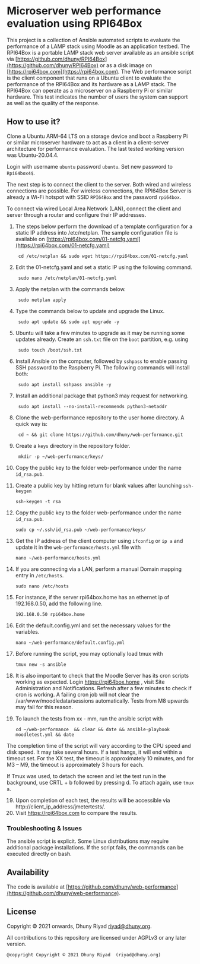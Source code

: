 # Microserver web performance evaluation using RPI64Box
This project is a collection of Ansible automated scripts to evaluate the performance of a LAMP stack using Moodle as an application testbed. 
The RPI64Box is a portable LAMP stack web server available as an ansible script via 
[https://github.com/dhuny/RPI64Box](https://github.com/dhuny/RPI64Box) or as a disk image on [https://rpi64box.com](https://rpi64box.com). The Web performance script is the client component that runs on a Ubuntu client to evaluate the performance of the RPI64Box and its hardware as a LAMP stack. The RPI64Box can operate as a microserver on a Raspberry Pi or similar hardware. This test indicates the number of users the system can support as well as the quality of the response.

## How to use it?

Clone a Ubuntu ARM-64 LTS on a storage device and boot a Raspberry Pi or similar microserver hardware to act as a  client in a client-server architecture for performance evaluation. The last tested working version was Ubuntu-20.04.4. 

Login with username `ubuntu` password `ubuntu`. Set new password to `Rpi64box4$`.

The next step is to connect the client to the server. Both wired and wireless connections are possible. For wireless connections, the RPI64Box Server is already a Wi-Fi hotspot with SSID `RPI64Box` and the password `rpi64box`. 

To connect via wired Local Area Network (LAN), connect the client and server through a router and configure their IP addresses. 

1. The steps below perform the download of a template configuration for a static IP address into /etc/netplan. The sample configuration file is available on [https://rpi64box.com/01-netcfg.yaml](https://rpi64box.com/01-netcfg.yaml)

		cd /etc/netplan && sudo wget https://rpi64box.com/01-netcfg.yaml

2. Edit the 01-netcfg.yaml and set a static IP using the following command.

		sudo nano /etc/netplan/01-netcfg.yaml
		
3. Apply the netplan with the commands below.

		sudo netplan apply
		
4. Type the commands below to update and upgrade the Linux.

		sudo apt update && sudo apt upgrade -y
		
5. Ubuntu will take a few minutes to upgrade as it may be running some updates already.
Create an `ssh.txt` file on the `boot` partition, e.g. using

		sudo touch /boot/ssh.txt

6. Install Ansible on the computer, followed by `sshpass` to enable passing SSH password to the Raspberry Pi. The following commands will install both: 

		sudo apt install sshpass ansible -y
		
7. Install an additional package that python3 may request for networking.

		sudo apt install --no-install-recommends python3-netaddr
8. Clone the web-performance repository to the user home directory. A quick way is:

		cd ~ && git clone https://github.com/dhuny/web-performance.git
		
9. Create a `keys` directory in the repository folder.

		mkdir -p ~/web-performance/keys/
10. Copy the public key to the folder web-performance under the name `id_rsa.pub`.

11. Create a public key by hitting return for blank values after launching `ssh-keygen`

		ssh-keygen -t rsa

12. Copy the public key to the folder web-performance under the name `id_rsa.pub`.

		sudo cp ~/.ssh/id_rsa.pub ~/web-performance/keys/

13. Get the IP address of the client computer using `ifconfig` or `ip a` and update it in the `web-performance/hosts.yml` file with 

		nano ~/web-performance/hosts.yml 
		
14.	If you are connecting via a LAN, perform a manual Domain mapping entry in `/etc/hosts`.

		sudo nano /etc/hosts
		
15. For instance, if the server rpi64box.home has an ethernet ip of 192.168.0.50, add the following line.

		192.168.0.50 rpi64box.home
		
16. Edit the default.config.yml and set the necessary values for the variables.

		nano ~/web-performance/default.config.yml
		
17.	Before running the script, you may optionally load tmux with

		tmux new -s ansible

18. It is also important to check that the Moodle Server has its cron scripts working as expected. 
Login https://rpi64box.home ,  visit Site Administration and Notifications. Refresh after a few minutes to check if cron is working. 
A failing cron job will not clear the /var/www/moodledata/sessions automatically. Tests from M8 upwards may fail for this reason. 		

18. To launch the tests from xx - mm, run the ansible script with

		cd ~/web-performance  && clear && date && ansible-playbook moodletest.yml && date

The completion time of the script will vary according to the CPU speed and disk speed. 
It may take several hours. If a test hangs, it will end within a timeout set. For the XX test, the timeout is approximately 10 minutes, and for M3 – M9, the timeout is approximately 3 hours for each. 

If Tmux was used, to detach the screen and let the test run in the background, use CRTL + b followed by pressing d. To attach again, use `tmux a`. 

19. Upon completion of each test, the results will be accessible via http://client_ip_address/jmetertests/.
20. Visit https://rpi64box.com to compare the results.


### Troubleshooting & Issues

The ansible script is explicit. Some Linux distributions may require additional package installations. If the script fails, the commands can be executed directly on bash. 


## Availability

The code is available at [https://github.com/dhuny/web-performance](https://github.com/dhuny/web-performance).


## License

Copyright © 2021 onwards, Dhuny Riyad riyad@dhuny.org.

All contributions to this repository are licensed under AGPLv3 or any later version.

```
@copyright Copyright © 2021 Dhuny Riyad  (riyad@dhuny.org)
```


